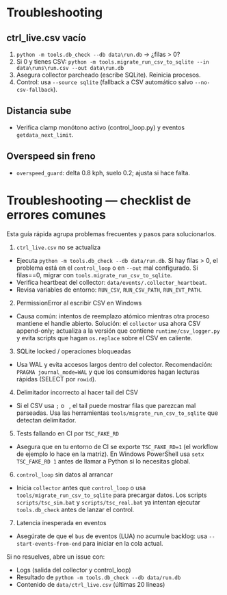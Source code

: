 # Troubleshooting

## ctrl_live.csv vacío

1. `python -m tools.db_check --db data\run.db` → ¿filas > 0?
2. Si 0 y tienes CSV: `python -m tools.migrate_run_csv_to_sqlite --in data\runs\run.csv --out data\run.db`
3. Asegura collector parcheado (escribe SQLite). Reinicia procesos.
4. Control: usa `--source sqlite` (fallback a CSV automático salvo `--no-csv-fallback`).

## Distancia sube

- Verifica clamp monótono activo (control_loop.py) y eventos `getdata_next_limit`.

## Overspeed sin freno

- `overspeed_guard`: delta 0.8 kph, suelo 0.2; ajusta si hace falta.
# Troubleshooting — checklist de errores comunes

Esta guía rápida agrupa problemas frecuentes y pasos para solucionarlos.

1) `ctrl_live.csv` no se actualiza
- Ejecuta `python -m tools.db_check --db data/run.db`. Si hay filas > 0, el problema está en el `control_loop` o en `--out` mal configurado. Si filas==0, migrar con `tools.migrate_run_csv_to_sqlite`.
- Verifica heartbeat del collector: `data/events/.collector_heartbeat`.
- Revisa variables de entorno: `RUN_CSV`, `RUN_CSV_PATH`, `RUN_EVT_PATH`.

2) PermissionError al escribir CSV en Windows
- Causa común: intentos de reemplazo atómico mientras otra proceso mantiene el handle abierto. Solución: el `collector` usa ahora CSV append-only; actualiza a la versión que contiene `runtime/csv_logger.py` y evita scripts que hagan `os.replace` sobre el CSV en caliente.

3) SQLite locked / operaciones bloqueadas
- Usa WAL y evita accesos largos dentro del colector. Recomendación: `PRAGMA journal_mode=WAL` y que los consumidores hagan lecturas rápidas (SELECT por `rowid`).

4) Delimitador incorrecto al hacer tail del CSV
- Si el CSV usa `;` o `	`, el tail puede mostrar filas que parezcan mal parseadas. Usa las herramientas `tools/migrate_run_csv_to_sqlite` que detectan delimitador.

5) Tests fallando en CI por `TSC_FAKE_RD`
- Asegura que en tu entorno de CI se exporte `TSC_FAKE_RD=1` (el workflow de ejemplo lo hace en la matriz). En Windows PowerShell usa `setx TSC_FAKE_RD 1` antes de llamar a Python si lo necesitas global.

6) `control_loop` sin datos al arrancar
- Inicia `collector` antes que `control_loop` o usa `tools/migrate_run_csv_to_sqlite` para precargar datos. Los scripts `scripts/tsc_sim.bat` y `scripts/tsc_real.bat` ya intentan ejecutar `tools.db_check` antes de lanzar el control.

7) Latencia inesperada en eventos
- Asegúrate de que el `bus` de eventos (LUA) no acumule backlog: usa `--start-events-from-end` para iniciar en la cola actual.

Si no resuelves, abre un issue con:
- Logs (salida del collector y control_loop)
- Resultado de `python -m tools.db_check --db data/run.db`
- Contenido de `data/ctrl_live.csv` (últimas 20 líneas)
